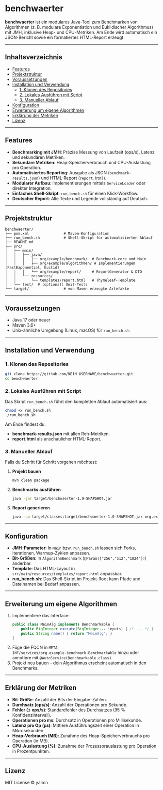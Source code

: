 # benchwaerter

**benchwaerter** ist ein modulares Java-Tool zum Benchmarken von Algorithmen (z. B. modulare Exponentiation und Euklidischer Algorithmus) mit JMH, inklusive Heap- und CPU-Metriken. Am Ende wird automatisch ein JSON-Bericht sowie ein formatiertes HTML-Report erzeugt.

---

## Inhaltsverzeichnis

- [Features](#features)
- [Projektstruktur](#projektstruktur)
- [Voraussetzungen](#voraussetzungen)
- [Installation und Verwendung](#installation-und-verwendung)
  - [1. Klonen des Repositories](#1-klonen-des-repositories)
  - [2. Lokales Ausführen mit Script](#2-lokales-ausführen-mit-script)
  - [3. Manueller Ablauf](#3-manueller-ablauf)
- [Konfiguration](#konfiguration)
- [Erweiterung um eigene Algorithmen](#erweiterung-um-eigene-algorithmen)
- [Erklärung der Metriken](#erklärung-der-metriken)
- [Lizenz](#lizenz)

---

## Features

- **Benchmarking mit JMH**: Präzise Messung von Laufzeit (ops/s), Latenz und sekundären Metriken.
- **Sekundäre Metriken**: Heap-Speicherverbrauch und CPU-Auslastung pro Operation.
- **Automatisiertes Reporting**: Ausgabe als JSON (`benchmark-results.json`) und HTML-Report (`report.html`).
- **Modularer Aufbau**: Implementierungen mittels `ServiceLoader` oder direkter Integration.
- **Einfaches Shell-Skript**: `run_bench.sh` für einen Klick-Workflow.
- **Deutscher Report**: Alle Texte und Legende vollständig auf Deutsch.

---

## Projektstruktur

```text
benchwaerter/
├── pom.xml                # Maven-Konfiguration
├── run_bench.sh           # Shell-Skript für automatisierten Ablauf
├── README.md              
├── src/
│   ├── main/
│   │   ├── java/
│   │   │   ├── org/example/benchmark/  # Benchmark-core und Main
│   │   │   ├── org/example/algorithmen/ # Implementierungen (FastExponential, Euclid)
│   │   │   └── org/example/report/     # ReportGenerator & DTO
│   │   └── resources/
│   │       └── templates/report.html   # Thymeleaf-Template
│   └── test/  # (optional) Unit-Tests
└── target/                # von Maven erzeugte Artefakte
```

---

## Voraussetzungen

- Java 17 oder neuer
- Maven 3.6+
- Unix-ähnliche Umgebung (Linux, macOS) für `run_bench.sh`

---

## Installation und Verwendung

### 1. Klonen des Repositories

```bash
git clone https://github.com/DEIN_USERNAME/benchwaerter.git
cd benchwaerter
```

### 2. Lokales Ausführen mit Script

Das Skript `run_bench.sh` führt den kompletten Ablauf automatisiert aus:

```bash
chmod +x run_bench.sh
./run_bench.sh
```

Am Ende findest du:
- **benchmark-results.json** mit allen Roh-Metriken.
- **report.html** als anschaulicher HTML-Report.

### 3. Manueller Ablauf

Falls du Schritt für Schritt vorgehen möchtest:

1. **Projekt bauen**
   ```bash
   mvn clean package
   ```
2. **Benchmarks ausführen**
   ```bash
   java -jar target/benchwaerter-1.0-SNAPSHOT.jar
   ```
3. **Report generieren**
   ```bash
   java -cp target/classes:target/benchwaerter-1.0-SNAPSHOT.jar org.example.report.ReportGenerator
   ```

---

## Konfiguration

- **JMH-Parameter**: In `Main` bzw. `run_bench.sh` lassen sich Forks, Iterationen, Warmup-Zyklen anpassen.
- **Bit-Größen**: In `AlgorithmBenchmark` (`@Param({"256","512","1024"})`) änderbar.
- **Template**: Das HTML-Layout in `src/main/resources/templates/report.html` anpassbar.
- **run_bench.sh**: Das Shell-Skript im Projekt-Root kann Pfade und Dateinamen bei Bedarf anpassen.

---

## Erweiterung um eigene Algorithmen

1. Implementiere das Interface:
   ```java
   public class MeinAlg implements Benchmarkable {
       public BigInteger execute(BigInteger... inputs) { /* ... */ }
       public String name() { return "MeinAlg"; }
   }
   ```
2. Füge die FQCN in `META-INF/services/org.example.benchmark.Benchmarkable` hinzu oder annotiere mit `@AutoService(Benchmarkable.class)`.
3. Projekt neu bauen – dein Algorithmus erscheint automatisch in den Benchmarks.

---

## Erklärung der Metriken

- **Bit-Größe**: Anzahl der Bits der Eingabe-Zahlen.
- **Durchsatz (ops/s)**: Anzahl der Operationen pro Sekunde.
- **Fehler (± ops/s)**: Standardfehler des Durchsatzes (95 % Konfidenzintervall).
- **Operationen pro ms**: Durchsatz in Operationen pro Millisekunde.
- **Latenz pro Op (µs)**: Mittlere Ausführungszeit einer Operation in Mikrosekunden.
- **Heap-Verbrauch (MB)**: Zunahme des Heap-Speicherverbrauchs pro Operation (in MB).
- **CPU-Auslastung (%)**: Zunahme der Prozessorauslastung pro Operation in Prozentpunkten.

---

## Lizenz

MIT License © yalmn
